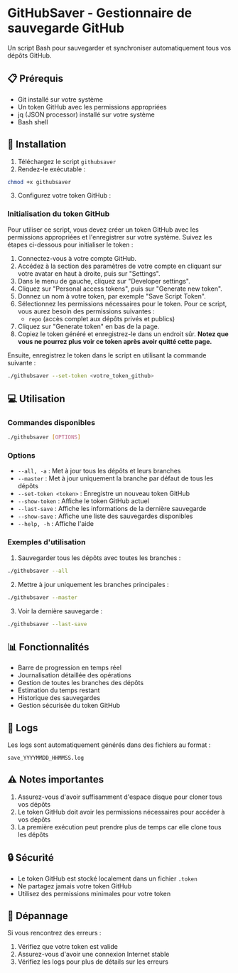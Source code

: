 # GitHubSaver - Gestionnaire de sauvegarde GitHub

Un script Bash pour sauvegarder et synchroniser automatiquement tous vos dépôts GitHub.

## 📋 Prérequis

- Git installé sur votre système
- Un token GitHub avec les permissions appropriées
- jq (JSON processor) installé sur votre système
- Bash shell

## 🚀 Installation

1. Téléchargez le script `githubsaver`
2. Rendez-le exécutable :
```bash
chmod +x githubsaver
```
3. Configurez votre token GitHub :
### Initialisation du token GitHub

Pour utiliser ce script, vous devez créer un token GitHub avec les permissions appropriées et l'enregistrer sur votre système. Suivez les étapes ci-dessous pour initialiser le token :

1. Connectez-vous à votre compte GitHub.
2. Accédez à la section des paramètres de votre compte en cliquant sur votre avatar en haut à droite, puis sur "Settings".
3. Dans le menu de gauche, cliquez sur "Developer settings".
4. Cliquez sur "Personal access tokens", puis sur "Generate new token".
5. Donnez un nom à votre token, par exemple "Save Script Token".
6. Sélectionnez les permissions nécessaires pour le token. Pour ce script, vous aurez besoin des permissions suivantes :
   - `repo` (accès complet aux dépôts privés et publics)
7. Cliquez sur "Generate token" en bas de la page.
8. Copiez le token généré et enregistrez-le dans un endroit sûr. **Notez que vous ne pourrez plus voir ce token après avoir quitté cette page.**

Ensuite, enregistrez le token dans le script en utilisant la commande suivante :

```bash
./githubsaver --set-token <votre_token_github>
```

## 💻 Utilisation

### Commandes disponibles

```bash
./githubsaver [OPTIONS]
```

### Options

- `--all, -a` : Met à jour tous les dépôts et leurs branches
- `--master` : Met à jour uniquement la branche par défaut de tous les dépôts
- `--set-token <token>` : Enregistre un nouveau token GitHub
- `--show-token` : Affiche le token GitHub actuel
- `--last-save` : Affiche les informations de la dernière sauvegarde
- `--show-save` : Affiche une liste des sauvegardes disponibles
- `--help, -h` : Affiche l'aide

### Exemples d'utilisation

1. Sauvegarder tous les dépôts avec toutes les branches :
```bash
./githubsaver --all
```

2. Mettre à jour uniquement les branches principales :
```bash
./githubsaver --master
```

3. Voir la dernière sauvegarde :
```bash
./githubsaver --last-save
```

## 📊 Fonctionnalités

- Barre de progression en temps réel
- Journalisation détaillée des opérations
- Gestion de toutes les branches des dépôts
- Estimation du temps restant
- Historique des sauvegardes
- Gestion sécurisée du token GitHub

## 📝 Logs

Les logs sont automatiquement générés dans des fichiers au format :
```
save_YYYYMMDD_HHMMSS.log
```

## ⚠️ Notes importantes

1. Assurez-vous d'avoir suffisamment d'espace disque pour cloner tous vos dépôts
2. Le token GitHub doit avoir les permissions nécessaires pour accéder à vos dépôts
3. La première exécution peut prendre plus de temps car elle clone tous les dépôts

## 🔒 Sécurité

- Le token GitHub est stocké localement dans un fichier `.token`
- Ne partagez jamais votre token GitHub
- Utilisez des permissions minimales pour votre token

## 🐛 Dépannage

Si vous rencontrez des erreurs :
1. Vérifiez que votre token est valide
2. Assurez-vous d'avoir une connexion Internet stable
3. Vérifiez les logs pour plus de détails sur les erreurs

